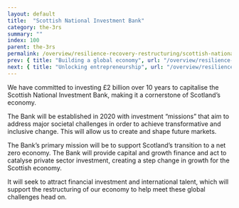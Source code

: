 ```yaml
---
layout: default
title:  "Scottish National Investment Bank"
category: the-3rs
summary: ""
index: 100
parent: the-3rs
permalink: /overview/resilience-recovery-restructuring/scottish-national-investment-bank/
prev: { title: "Building a global economy", url: "/overview/resilience-recovery-restructuring/building-global-economy/" }
next: { title: "Unlocking entrepreneurship", url: "/overview/resilience-recovery-restructuring/unlocking-entrepreneurship/" }
---
```

 
We have committed to investing £2 billion over 10 years to capitalise the Scottish National Investment Bank, making it a cornerstone of Scotland’s economy.   

The Bank will be established in 2020 with investment “missions” that aim to address major societal challenges in order to achieve transformative and inclusive change.  This will allow us to create and shape future markets.  

The Bank’s primary mission will be to support Scotland’s transition to a net zero economy.  The Bank will provide capital and growth finance and act to catalyse private sector investment, creating a step change in growth for the Scottish economy.   

It will seek to attract financial investment and international talent, which will support the restructuring of our economy to help meet these global challenges head on.  
